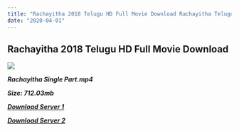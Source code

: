 ```yaml
---
title: "Rachayitha 2018 Telugu HD Full Movie Download Rachayitha Telugu HD Movie Download"
date: "2020-04-01"
---
```


## Rachayitha 2018 Telugu HD Full Movie Download

![](https://images.moviebuff.com/88a1500d-44a6-4b80-a725-f381720436b5?w=1000)

**_Rachayitha Single Part.mp4_**

**_Size: 712.03mb_**

**_[Download Server 1](https://openload.co/f/P6XvC15q5Mc)_**

**_[Download Server 2](https://openload.co/f/P6XvC15q5Mc)_**
